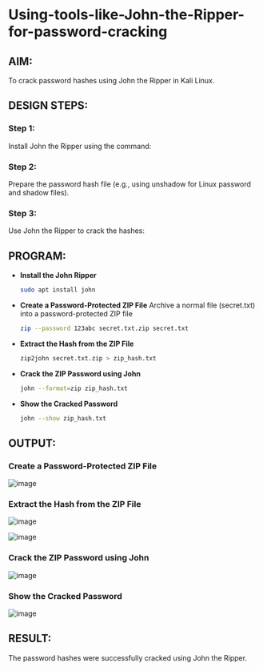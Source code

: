 # Using-tools-like-John-the-Ripper-for-password-cracking
## AIM:
To crack password hashes using John the Ripper in Kali Linux.

## DESIGN STEPS:
### Step 1:
Install John the Ripper using the command:

### Step 2:
Prepare the password hash file (e.g., using unshadow for Linux password and shadow files).

### Step 3:
Use John the Ripper to crack the hashes:

## PROGRAM:

- **Install the John Ripper**
  ```bash
  sudo apt install john
  ```
- **Create a Password-Protected ZIP File**
   Archive a normal file (secret.txt) into a password-protected ZIP file
   ```bash
   zip --password 123abc secret.txt.zip secret.txt
   ```
 - **Extract the Hash from the ZIP File**
   ```bash
   zip2john secret.txt.zip > zip_hash.txt
   ```
- **Crack the ZIP Password using John**
  ```bash
  john --format=zip zip_hash.txt
  ```
- **Show the Cracked Password**
  ```bash
  john --show zip_hash.txt
  ```

## OUTPUT:
### Create a Password-Protected ZIP File
![image](https://github.com/user-attachments/assets/92fc7fa4-3e0b-440b-9b35-d0fc061fc83d)


### Extract the Hash from the ZIP File
![image](https://github.com/user-attachments/assets/5679584f-760e-46d3-b497-1922fd67a4ff)


![image](https://github.com/user-attachments/assets/ecd5e14a-6d96-47bd-9c84-e721b811680c)


### Crack the ZIP Password using John
![image](https://github.com/user-attachments/assets/f7b5d503-b6e3-46b5-b901-28ace33ed831)


### Show the Cracked Password
![image](https://github.com/user-attachments/assets/b56c611a-5884-4397-821e-d4e2bb420252)


## RESULT:
The password hashes were successfully cracked using John the Ripper.
